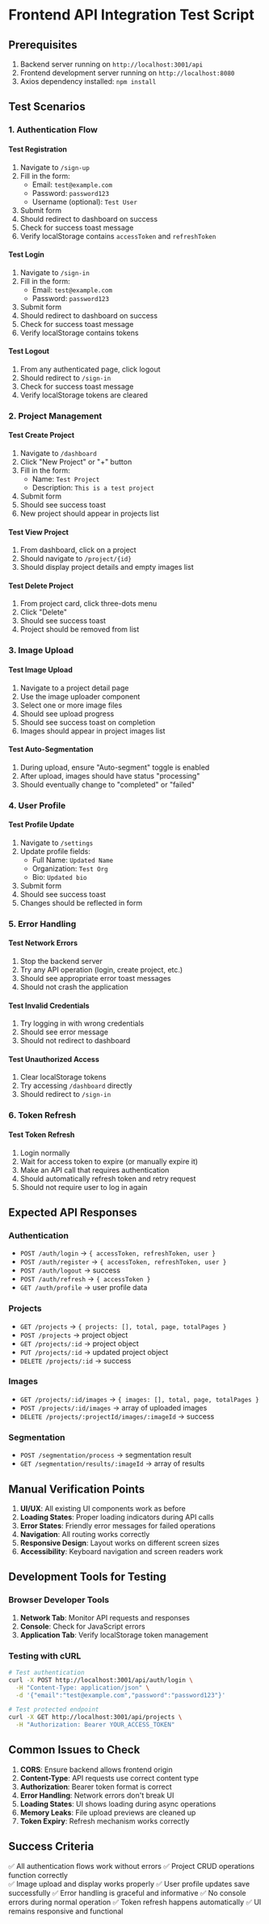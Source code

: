 # Frontend API Integration Test Script

## Prerequisites
1. Backend server running on `http://localhost:3001/api`
2. Frontend development server running on `http://localhost:8080`
3. Axios dependency installed: `npm install`

## Test Scenarios

### 1. Authentication Flow

#### Test Registration
1. Navigate to `/sign-up`
2. Fill in the form:
   - Email: `test@example.com`
   - Password: `password123`
   - Username (optional): `Test User`
3. Submit form
4. Should redirect to dashboard on success
5. Check for success toast message
6. Verify localStorage contains `accessToken` and `refreshToken`

#### Test Login
1. Navigate to `/sign-in`
2. Fill in the form:
   - Email: `test@example.com`
   - Password: `password123`
3. Submit form
4. Should redirect to dashboard on success
5. Check for success toast message
6. Verify localStorage contains tokens

#### Test Logout
1. From any authenticated page, click logout
2. Should redirect to `/sign-in`
3. Check for success toast message
4. Verify localStorage tokens are cleared

### 2. Project Management

#### Test Create Project
1. Navigate to `/dashboard`
2. Click "New Project" or "+" button
3. Fill in the form:
   - Name: `Test Project`
   - Description: `This is a test project`
4. Submit form
5. Should see success toast
6. New project should appear in projects list

#### Test View Project
1. From dashboard, click on a project
2. Should navigate to `/project/{id}`
3. Should display project details and empty images list

#### Test Delete Project
1. From project card, click three-dots menu
2. Click "Delete"
3. Should see success toast
4. Project should be removed from list

### 3. Image Upload

#### Test Image Upload
1. Navigate to a project detail page
2. Use the image uploader component
3. Select one or more image files
4. Should see upload progress
5. Should see success toast on completion
6. Images should appear in project images list

#### Test Auto-Segmentation
1. During upload, ensure "Auto-segment" toggle is enabled
2. After upload, images should have status "processing"
3. Should eventually change to "completed" or "failed"

### 4. User Profile

#### Test Profile Update
1. Navigate to `/settings`
2. Update profile fields:
   - Full Name: `Updated Name`
   - Organization: `Test Org`
   - Bio: `Updated bio`
3. Submit form
4. Should see success toast
5. Changes should be reflected in form

### 5. Error Handling

#### Test Network Errors
1. Stop the backend server
2. Try any API operation (login, create project, etc.)
3. Should see appropriate error toast messages
4. Should not crash the application

#### Test Invalid Credentials
1. Try logging in with wrong credentials
2. Should see error message
3. Should not redirect to dashboard

#### Test Unauthorized Access
1. Clear localStorage tokens
2. Try accessing `/dashboard` directly
3. Should redirect to `/sign-in`

### 6. Token Refresh

#### Test Token Refresh
1. Login normally
2. Wait for access token to expire (or manually expire it)
3. Make an API call that requires authentication
4. Should automatically refresh token and retry request
5. Should not require user to log in again

## Expected API Responses

### Authentication
- `POST /auth/login` → `{ accessToken, refreshToken, user }`
- `POST /auth/register` → `{ accessToken, refreshToken, user }`
- `POST /auth/logout` → success
- `POST /auth/refresh` → `{ accessToken }`
- `GET /auth/profile` → user profile data

### Projects
- `GET /projects` → `{ projects: [], total, page, totalPages }`
- `POST /projects` → project object
- `GET /projects/:id` → project object
- `PUT /projects/:id` → updated project object
- `DELETE /projects/:id` → success

### Images
- `GET /projects/:id/images` → `{ images: [], total, page, totalPages }`
- `POST /projects/:id/images` → array of uploaded images
- `DELETE /projects/:projectId/images/:imageId` → success

### Segmentation
- `POST /segmentation/process` → segmentation result
- `GET /segmentation/results/:imageId` → array of results

## Manual Verification Points

1. **UI/UX**: All existing UI components work as before
2. **Loading States**: Proper loading indicators during API calls
3. **Error States**: Friendly error messages for failed operations
4. **Navigation**: All routing works correctly
5. **Responsive Design**: Layout works on different screen sizes
6. **Accessibility**: Keyboard navigation and screen readers work

## Development Tools for Testing

### Browser Developer Tools
1. **Network Tab**: Monitor API requests and responses
2. **Console**: Check for JavaScript errors
3. **Application Tab**: Verify localStorage token management

### Testing with cURL
```bash
# Test authentication
curl -X POST http://localhost:3001/api/auth/login \
  -H "Content-Type: application/json" \
  -d '{"email":"test@example.com","password":"password123"}'

# Test protected endpoint
curl -X GET http://localhost:3001/api/projects \
  -H "Authorization: Bearer YOUR_ACCESS_TOKEN"
```

## Common Issues to Check

1. **CORS**: Ensure backend allows frontend origin
2. **Content-Type**: API requests use correct content type
3. **Authorization**: Bearer token format is correct
4. **Error Handling**: Network errors don't break UI
5. **Loading States**: UI shows loading during async operations
6. **Memory Leaks**: File upload previews are cleaned up
7. **Token Expiry**: Refresh mechanism works correctly

## Success Criteria

✅ All authentication flows work without errors
✅ Project CRUD operations function correctly  
✅ Image upload and display works properly
✅ User profile updates save successfully
✅ Error handling is graceful and informative
✅ No console errors during normal operation
✅ Token refresh happens automatically
✅ UI remains responsive and functional